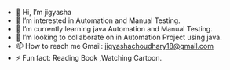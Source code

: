 - 👋 Hi, I’m jigyasha
- 👀 I’m interested in Automation and Manual Testing.
- 🌱 I’m currently learning java Automation and Manual Testing.
- 💞️ I’m looking to collaborate on in Automation Project using java.
- 📫 How to reach me Gmail: jigyashachoudhary18@gmail.com
- ⚡ Fun fact: Reading Book ,Watching Cartoon.

<!---
jigyasha401/jigyasha401 is a ✨ special ✨ repository because its `README.md` (this file) appears on your GitHub profile.
You can click the Preview link to take a look at your changes.
--->
